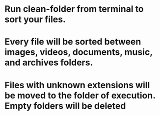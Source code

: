 # Run clean-folder from terminal to sort your files. 
# Every file will be sorted between images, videos, documents, music, and archives folders. 
# Files with unknown extensions will be moved to the folder of execution. Empty folders will be deleted
